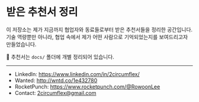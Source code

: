 # 받은 추천서 정리

이 저장소는 제가 지금까지 협업자와 동료들로부터 받은 추천서들을 정리한 공간입니다.
기술 역량뿐만 아니라, 협업 속에서 제가 어떤 사람으로 기억되었는지를 보여드리고자 만들었습니다.

📌 추천서는 `docs/` 폴더에 개별 정리되어 있습니다.

---

- LinkedIn: https://www.linkedin.com/in/2circumflex/
- Wanted: http://wntd.co/1e432780
- RocketPunch: https://www.rocketpunch.com/@RowoonLee
- Contact: 2circumflex@gmail.com
